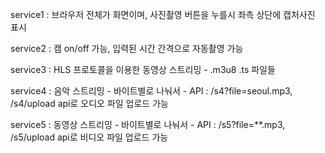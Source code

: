 service1 : 브라우저 전체가 화면이며, 사진촬영 버튼을 누를시 좌측 상단에 캡처사진 표시

service2 : 캠 on/off 가능, 입력된 시간 간격으로 자동촬영 가능

service3 : HLS 프로토콜을 이용한 동영상 스트리밍 - .m3u8  .ts 파일들

service4 : 음악 스트리밍 - 바이트별로 나눠서 - API : /s4?file=seoul.mp3, /s4/upload api로 오디오 파일 업로드 가능

service5 : 동영상 스트리밍 - 바이트별로 나눠서 -  API : /s5?file=**.mp3, /s5/upload api로 비디오 파일 업로드 가능